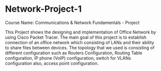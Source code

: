 # Network-Project-1
Course Name: Communications &amp; Network Fundamentals - Project

This Project shows the designing and implementation of Office Network by using Cisco Packet Tracer.
The main goal of this project is to establish connection of an office network which consisting of
LANs and their ability to share files between devices. The topology that we used is consisting of 
different configuration such as Routers Configuration, Routing Table configuration, IP phone (VoIP) 
configuration, switch for VLANs configuration also, access point configuration.
